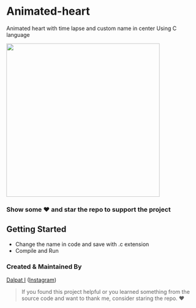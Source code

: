 # Animated-heart
Animated heart with time lapse and custom name in center Using C language

<img src="https://user-images.githubusercontent.com/49696449/95023396-773abb00-069a-11eb-89bd-956caef09841.jpg" height="400em" margin-left="5px" />

### Show some :heart: and star the repo to support the project

## Getting Started
- Change the name in code and save with .c extension
- Compile and Run
        
### Created & Maintained By

[Dalpat I](https://github.com/dalpat98)
([Instagram](https://www.instagram.com/dalpat_chaudhary__/))

> If you found this project helpful or you learned something from the source code and want to thank me, consider staring the repo. :heart:
